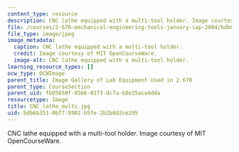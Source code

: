 ```yaml
---
content_type: resource
description: CNC lathe equipped with a multi-tool holder. Image courtesy of MIT OpenCourseWare.
file: /courses/2-670-mechanical-engineering-tools-january-iap-2004/bdb6b3510bf78902b5fe2b2b602ce295_CNC_lathe_multi.jpg
file_type: image/jpeg
image_metadata:
  caption: CNC lathe equipped with a multi-tool holder.
  credit: Image courtesy of MIT OpenCourseWare.
  image-alt: CNC lathe equipped with a multi-tool holder.
learning_resource_types: []
ocw_type: OCWImage
parent_title: Image Gallery of Lab Equipment Used in 2.670
parent_type: CourseSection
parent_uid: fb05650f-0566-01f3-dc7a-b8e25aca4dda
resourcetype: Image
title: CNC_lathe_multi.jpg
uid: bdb6b351-0bf7-8902-b5fe-2b2b602ce295
---
```

CNC lathe equipped with a multi-tool holder. Image courtesy of MIT OpenCourseWare.

